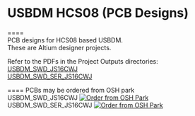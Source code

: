 # USBDM HCS08 (PCB Designs)  
====  
PCB designs for HCS08 based USBDM.  
These are Altium designer projects.  

Refer to the PDFs in the Project Outputs directories:  
<a href="https://github.com/podonoghue/usbdm-hcs08/blob/master/Hardware/USBDM_SWD_JS16CWJ/Project%20Outputs%20for%20USBDM_SWD_JS16CWJ/USBDM_SWD_JS16CWJ.pdf">USBDM_SWD_JS16CWJ</img></a>  
<a href="https://github.com/podonoghue/usbdm-hcs08/blob/master/Hardware/USBDM_SWD_SER_JS16CWJ/Project%20Outputs%20for%20USBDM_SWD_SER_JS16CWJ/USBDM_SWD_SER_JS16CWJ.pdf">USBDM_SWD_SER_JS16CWJ</img></a>  

====
PCBs may be ordered from OSH park  
USBDM_SWD_JS16CWJ
<a href="https://oshpark.com/shared_projects/ykUGSzKx"><img src="https://oshpark.com/assets/badge-5b7ec47045b78aef6eb9d83b3bac6b1920de805e9a0c227658eac6e19a045b9c.png" alt="Order from OSH Park"></img></a>  
USBDM_SWD_SER_JS16CWJ 
<a href="https://oshpark.com/shared_projects/yUaDwTEg"><img src="https://oshpark.com/assets/badge-5b7ec47045b78aef6eb9d83b3bac6b1920de805e9a0c227658eac6e19a045b9c.png" alt="Order from OSH Park"></img></a>  
